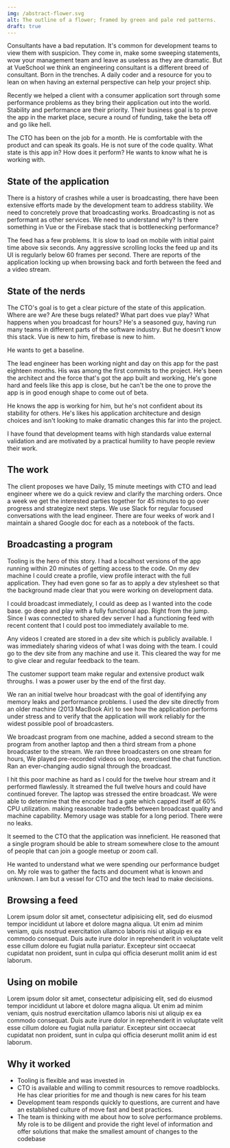 ```yaml
---
img: /abstract-flower.svg
alt: The outline of a flower; framed by green and pale red patterns.
draft: true
---
```


Consultants have a bad reputation. It's common for development teams to view them with suspicion. They come in, make some sweeping statements, wow your management team and leave as useless as they are dramatic. But at VueSchool we think an engineering consultant is a different breed of consultant. Born in the trenches. A daily coder and a resource for you to lean on when having an external perspective can help your project ship.

Recently we helped a client with a consumer application sort through some performance problems as they bring their application out into the world. Stability and performance are their priority. Their business goal is to prove the app in the market place, secure a round of funding, take the beta off and go like hell.

The CTO has been on the job for a month. He is comfortable with the product and can speak its goals. He is not sure of the code quality. What state is this app in? How does it perform? He wants to know what he is working with.


## State of the application

There is a history of crashes while a user is broadcasting, there have been extensive efforts made by the development team to address stability. We need to concretely prove that broadcasting works. Broadcasting is not as performant as other services. We need to understand why? Is there something in Vue or the Firebase stack that is bottlenecking performance?

The feed has a few problems. It is slow to load on mobile with initial paint time above six seconds. Any aggressive scrolling locks the feed up and its UI is regularly below 60 frames per second. There are reports of the application locking up when browsing back and forth between the feed and a video stream.

## State of the nerds

The CTO's goal is to get a clear picture of the state of this application. Where are we? Are these bugs related? What part does vue play? What happens when you broadcast for hours?  He's a seasoned guy, having run many teams in different parts of the software industry. But he doesn't know this stack. Vue is new to him, firebase is new to him.

He wants to get a baseline.

The lead engineer has been working night and day on this app for the past eighteen months. His was among the first commits to the project. He's been the architect and the force that's got the app built and working, He's gone hard and feels like this app is close, but he can't be the one to prove the app is in good enough shape to come out of beta.

He knows the app is working for him, but he's not confident about its stability for others. He's likes his application architecture and design choices and isn't looking to make dramatic changes this far into the project.

I have found that development teams with high standards value external validation and are motivated by a practical humility to have people review their work.

## The work

The client proposes we have Daily, 15 minute meetings with CTO and lead engineer where we do a quick review and clarify the marching orders. Once a week we get the interested parties together for 45 minutes to go over progress and strategize next steps. We use Slack for regular focused conversations with the lead engineer. There are four weeks of work and I maintain a shared Google doc for each as a notebook of the facts.

## Broadcasting a program

Tooling is the hero of this story. I had a localhost versions of the app running within 20 minutes of getting access to the code. On my dev machine I could create a profile, view profile interact with the full application. They had even gone so far as to apply a dev stylesheet so that the background made clear that you were working on development data.

I could broadcast immediately, I could as deep as I wanted into the code base.  go deep and play with a fully functional app. Right from the jump. Since I was connected to shared dev server I had a functioning feed with recent content that I could post too immediately available to me.

Any videos I created are stored in a dev site which is publicly available. I was immediately sharing videos of what I was doing with the team. I could go to the dev site from any machine and use it. This cleared the way for me to give clear and regular feedback to the team.

The customer support team make regular and extensive product walk throughs. I was a power user by the end of the first day.

We ran an initial twelve hour broadcast with the goal of identifying any memory leaks and performance problems. I used the dev site directly from an older machine (2013 MacBook Air) to see how the application performs under stress and to verify that the application will work reliably for the widest possible pool of broadcasters.

We broadcast program from one machine, added a second stream to the program from another laptop and then a third stream from a phone broadcaster to the stream. We ran three broadcasters on one stream for hours, We played pre-recorded videos on loop, exercised the chat function. Ran an ever-changing audio signal through the broadcast.

I hit this poor machine as hard as I could for the twelve hour stream and it performed flawlessly. It streamed the full twelve hours and could have continued forever. The laptop was stressed the entire broadcast. We were able to determine that the encoder had a gate which capped itself at 60% CPU utilization.  making reasonable tradeoffs between broadcast quality and machine capability. Memory usage was stable for a long period. There were no leaks.

It seemed to the CTO that the application was inneficient. He reasoned that a single program should be able to stream somewhere close to the amount of people that can join a google meetup or zoom call.

He wanted to understand what we were spending our performance budget on. My role was to gather the facts and document what is known and unknown. I am but a vessel for CTO and the tech lead to make decisions.


## Browsing a feed

Lorem ipsum dolor sit amet, consectetur adipisicing elit, sed do eiusmod tempor incididunt ut labore et dolore magna aliqua. Ut enim ad minim veniam, quis nostrud exercitation ullamco laboris nisi ut aliquip ex ea commodo consequat. Duis aute irure dolor in reprehenderit in voluptate velit esse cillum dolore eu fugiat nulla pariatur. Excepteur sint occaecat cupidatat non proident, sunt in culpa qui officia deserunt mollit anim id est laborum.

## Using on mobile

Lorem ipsum dolor sit amet, consectetur adipisicing elit, sed do eiusmod tempor incididunt ut labore et dolore magna aliqua. Ut enim ad minim veniam, quis nostrud exercitation ullamco laboris nisi ut aliquip ex ea commodo consequat. Duis aute irure dolor in reprehenderit in voluptate velit esse cillum dolore eu fugiat nulla pariatur. Excepteur sint occaecat cupidatat non proident, sunt in culpa qui officia deserunt mollit anim id est laborum.

## Why it worked

- Tooling is flexible and was invested in
- CTO is available and willing to commit resources to remove roadblocks. He has clear priorities for me and though is new cares for his team
- Development team responds quickly to questions, are current and have an established culture of move fast and best practices.
- The team is thinking with me about how to solve performance problems. My role is to be diligent and provide the right level of information and offer solutions that make the smallest amount of changes to the codebase

